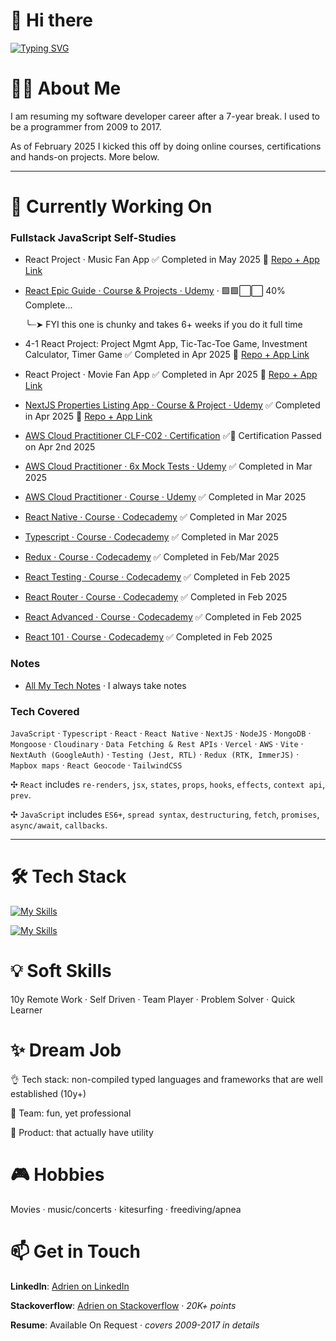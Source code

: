 # 👋 Hi there

[![Typing SVG](https://readme-typing-svg.demolab.com?font=Fira+Code&size=35&pause=1000&width=435&lines=Hello%2C+it's+Adrien;Fullstack+Developer)](https://git.io/typing-svg)

# 🙋‍♂️ About Me

I am resuming my software developer career after a 7-year break. I used to be a programmer from 2009 to 2017.

As of February 2025 I kicked this off by doing online courses, certifications and hands-on projects. More below.

----------------------------------------

# 💪 Currently Working On

### Fullstack JavaScript Self-Studies

- React Project · Music Fan App ✅ Completed in May 2025 🚀 [Repo + App Link](https://github.com/0xadri/poster-it-app)
- [React Epic Guide · Course & Projects · Udemy](https://www.udemy.com/course/react-the-complete-guide-incl-redux/) · 🟩🟩⬜️⬜️ 40% Complete... 

  ╰┈➤ FYI this one is chunky and takes 6+ weeks if you do it full time
- 4-1 React Project: Project Mgmt App, Tic-Tac-Toe Game, Investment Calculator, Timer Game  ✅ Completed in Apr 2025 🚀 [Repo + App Link](https://github.com/0xadri/ima-kokode)
- React Project · Movie Fan App ✅ Completed in Apr 2025 🚀 [Repo + App Link](https://github.com/0xadri/mini-app/tree/main/mini-app)
- [NextJS Properties Listing App · Course & Project · Udemy](https://www.udemy.com/course/nextjs-from-scratch/) ✅ Completed in Apr 2025 🚀 [Repo + App Link](https://github.com/0xadri/propertypulse)
- [AWS Cloud Practitioner CLF-C02 · Certification](https://aws.amazon.com/certification/certified-cloud-practitioner/) ✅📜 Certification Passed on Apr 2nd 2025
- [AWS Cloud Practitioner · 6x Mock Tests · Udemy](https://www.udemy.com/course/practice-exams-aws-certified-cloud-practitioner/)  ✅ Completed in Mar 2025
- [AWS Cloud Practitioner · Course · Udemy](https://www.udemy.com/course/aws-certified-cloud-practitioner-new/) ✅ Completed in Mar 2025
- [React Native · Course · Codecademy](https://www.codecademy.com/learn/learn-react-native) ✅ Completed in Mar 2025
- [Typescript · Course · Codecademy](https://www.codecademy.com/enrolled/courses/learn-typescript) ✅ Completed in Mar 2025
- [Redux · Course · Codecademy](https://www.codecademy.com/learn/learn-redux) ✅ Completed in Feb/Mar 2025
- [React Testing · Course · Codecademy](https://www.codecademy.com/learn/learn-react-testing) ✅ Completed in Feb 2025
- [React Router · Course · Codecademy](https://www.codecademy.com/learn/learn-react-router) ✅ Completed in Feb 2025
- [React Advanced · Course · Codecademy](https://www.codecademy.com/learn/learn-advanced-react) ✅ Completed in Feb 2025
- [React 101 · Course · Codecademy](https://www.codecademy.com/learn/react-101) ✅ Completed in Feb 2025

### Notes

- [All My Tech Notes](https://github.com/0xadri/notes-js) · I always take notes

### Tech Covered

`JavaScript` · `Typescript` · `React` · `React Native` · `NextJS` · `NodeJS` · `MongoDB` · `Mongoose` · `Cloudinary` · `Data Fetching & Rest APIs` · `Vercel` · `AWS` · `Vite` · `NextAuth (GoogleAuth)` · `Testing (Jest, RTL)` · `Redux (RTK, ImmerJS)` · `Mapbox maps` · `React Geocode` · `TailwindCSS`

✣ `React` includes `re-renders`, `jsx`, `states`, `props`, `hooks`, `effects`, `context api`, `prev`.
 
✣ `JavaScript` includes `ES6+`, `spread syntax`, `destructuring`, `fetch`, `promises`, `async/await`, `callbacks`.

----------------------------------------

# 🛠️ Tech Stack

[![My Skills](https://skillicons.dev/icons?i=html,css,sass,js,ts,react,nextjs,redux,tailwind,jquery,nodejs,visualstudio,vscode)](https://skillicons.dev)

[![My Skills](https://skillicons.dev/icons?i=mongodb,mysql,aws,git,github,powershell,java,bitbucket,notion,stackoverflow,figma)](https://skillicons.dev)


# 💡 Soft Skills

10y Remote Work · Self Driven · Team Player · Problem Solver · Quick Learner

# ✨ Dream Job

👌 Tech stack: non-compiled typed languages and frameworks that are well established (10y+)

👥 Team: fun, yet professional

📱 Product: that actually have utility

# 🎮 Hobbies 

Movies · music/concerts · kitesurfing · freediving/apnea

# 📫 Get in Touch

**LinkedIn**: [Adrien on LinkedIn](https://www.linkedin.com/in/adrienbe/)

**Stackoverflow**: [Adrien on Stackoverflow](https://stackoverflow.com/users/759452/adri-w-ukraine) · *20K+ points*

**Resume**: Available On Request · *covers 2009-2017 in details*
